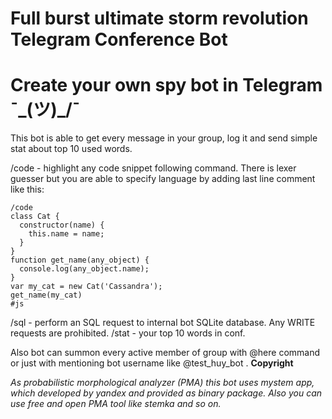 # Full burst ultimate storm revolution Telegram Conference Bot

# Create your own spy bot in Telegram ¯\_(ツ)_/¯

This bot is able to get every message in your group, log it and send simple stat about top 10 used words. 


/code - highlight any code snippet following command. There is lexer guesser but you are able to specify language by adding last line comment like this:
```
/code
class Cat {
  constructor(name) {
    this.name = name;
  }
}
function get_name(any_object) {
  console.log(any_object.name);
}
var my_cat = new Cat('Cassandra');
get_name(my_cat)
#js
```
/sql - perform an SQL request to internal bot SQLite database. Any WRITE requests are prohibited.
/stat - your top 10 words in conf.

Also bot can summon every active member of group with @here command or just with mentioning bot username like @test_huy_bot .
**Copyright** 

*As probabilistic morphological analyzer (PMA) this bot uses mystem app, which developed by yandex and provided as binary package.*
*Also you can use free and open PMA tool like stemka and so on.*

